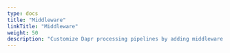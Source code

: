 ```yaml
---
type: docs
title: "Middleware"
linkTitle: "Middleware"
weight: 50
description: "Customize Dapr processing pipelines by adding middleware components"
---
```

